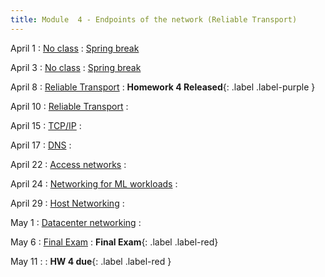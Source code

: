 ```yaml
---
title: Module  4 - Endpoints of the network (Reliable Transport)
---
```


April 1
: [No class]()
  : [Spring break]()

April 3
: [No class]()
  : [Spring break]()

April 8
: [Reliable Transport]()
  : **Homework 4 Released**{: .label .label-purple } []()


April 10
: [Reliable Transport]()
  : []()

April 15
: [TCP/IP]()
  : []()

April 17
: [DNS]()
  : []()

April 22
: [Access networks]()
  : []()

April 24
: [Networking for ML workloads]()
  : []()

April 29
: [Host Networking]()
  : []()

May 1
: [Datacenter networking]()
  : []()

May 6
: [Final Exam]()
  : **Final Exam**{: .label .label-red} []()

May 11
: []()
  : **HW 4 due**{: .label .label-red } []()
